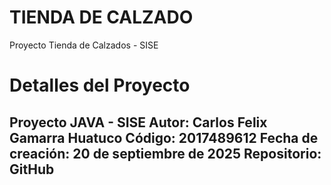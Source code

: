 # TIENDA DE CALZADO
Proyecto Tienda de Calzados - SISE

# Detalles del Proyecto
Proyecto JAVA - SISE Autor: Carlos Felix Gamarra Huatuco
Código: 2017489612
Fecha de creación: 20 de septiembre de 2025
Repositorio: GitHub
----------------------------------------------------------------------------------------
